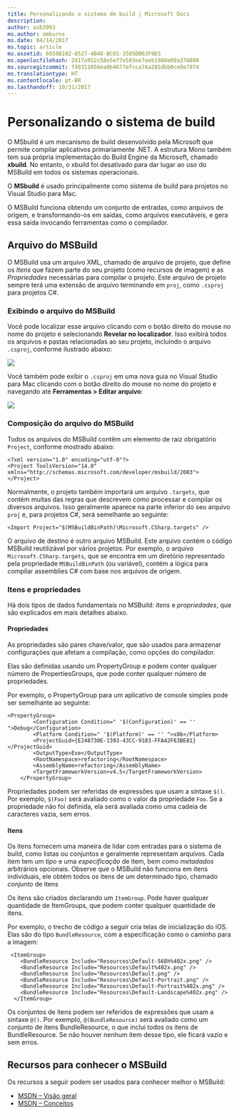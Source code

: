 ```yaml
---
title: Personalizando o sistema de build | Microsoft Docs
description: 
author: asb3993
ms.author: amburns
ms.date: 04/14/2017
ms.topic: article
ms.assetid: 6958B102-8527-4B40-BC65-3505DB63F9D3
ms.openlocfilehash: 2d17a952c58e5ef7e593ee7aeb1980e09a376800
ms.sourcegitcommit: f40311056ea0b4677efcca74a285dbb0ce0e7974
ms.translationtype: HT
ms.contentlocale: pt-BR
ms.lasthandoff: 10/31/2017
---
```

# <a name="customizing-the-build-system"></a>Personalizando o sistema de build

O MSbuild é um mecanismo de build desenvolvido pela Microsoft que permite compilar aplicativos primariamente .NET. A estrutura Mono também tem sua própria implementação do Build Engine da Microsoft, chamado **xbuild**. No entanto, o xbuild foi desativado para dar lugar ao uso do MSBuild em todos os sistemas operacionais.

O **MSbuild** é usado principalmente como sistema de build para projetos no Visual Studio para Mac. 

O MSBuild funciona obtendo um conjunto de entradas, como arquivos de origem, e transformando-os em saídas, como arquivos executáveis, e gera essa saída invocando ferramentas como o compilador. 


## <a name="msbuild-file"></a>Arquivo do MSBuild

O MSBuild usa um arquivo XML, chamado de arquivo de projeto, que define os *Itens* que fazem parte do seu projeto (como recursos de imagem) e as *Propriedades* necessárias para compilar o projeto. Este arquivo de projeto sempre terá uma extensão de arquivo terminando em `proj`, como `.csproj` para projetos C#. 

### <a name="viewing-the-msbuild-file"></a>Exibindo o arquivo do MSBuild
Você pode localizar esse arquivo clicando com o botão direito do mouse no nome do projeto e selecionando **Revelar no localizador**. Isso exibirá todos os arquivos e pastas relacionadas ao seu projeto, incluindo o arquivo `.csproj`, conforme ilustrado abaixo:

![](media/customizing-build-system-image1.png)

Você também pode exibir o `.csproj` em uma nova guia no Visual Studio para Mac clicando com o botão direito do mouse no nome do projeto e navegando até **Ferramentas > Editar arquivo**:

![](media/customizing-build-system-image2.png)

### <a name="composition-of-the-msbuild-file"></a>Composição do arquivo do MSBuild

Todos os arquivos do MSBuild contêm um elemento de raiz obrigatório `Project`, conforme mostrado abaixo:

```
<?xml version="1.0" encoding="utf-8"?>
<Project ToolsVersion="14.0" xmlns="http://schemas.microsoft.com/developer/msbuild/2003">
</Project>
```

Normalmente, o projeto também importará um arquivo `.targets`, que contém muitas das regras que descrevem como processar e compilar os diversos arquivos. Isso geralmente aparece na parte inferior do seu arquivo `proj` e, para projetos C#, será semelhante ao seguinte:

```
<Import Project="$(MSBuildBinPath)\Microsoft.CSharp.targets" />
```

O arquivo de destino é outro arquivo MSBuild. Este arquivo contém o código MSBuild reutilizável por vários projetos. Por exemplo, o arquivo `Microsoft.CSharp.targets`, que se encontra em um diretório representado pela propriedade `MSBuildBinPath` (ou variável), contém a lógica para compilar assemblies C# com base nos arquivos de origem.

### <a name="items-and-properties"></a>Itens e propriedades

Há dois tipos de dados fundamentais no MSBuild: *itens* e *propriedades*, que são explicados em mais detalhes abaixo.

#### <a name="properties"></a>Propriedades

As propriedades são pares chave/valor, que são usados para armazenar configurações que afetam a compilação, como opções do compilador.

Elas são definidas usando um PropertyGroup e podem conter qualquer número de PropertiesGroups, que pode conter qualquer número de propriedades. 

Por exemplo, o PropertyGroup para um aplicativo de console simples pode ser semelhante ao seguinte:

```
<PropertyGroup>
        <Configuration Condition=" '$(Configuration)' == '' ">Debug</Configuration>
        <Platform Condition=" '$(Platform)' == '' ">x86</Platform>
        <ProjectGuid>{E248730E-1393-43CC-9183-FFA42F63BE81}</ProjectGuid>
        <OutputType>Exe</OutputType>
        <RootNamespace>refactoring</RootNamespace>
        <AssemblyName>refactoring</AssemblyName>
        <TargetFrameworkVersion>v4.5</TargetFrameworkVersion>
    </PropertyGroup>
```

Propriedades podem ser referidas de expressões que usam a sintaxe `$()`. Por exemplo, `$(Foo)` será avaliado como o valor da propriedade `Foo`. Se a propriedade não foi definida, ela será avaliada como uma cadeia de caracteres vazia, sem erros.

#### <a name="items"></a>Itens

Os itens fornecem uma maneira de lidar com entradas para o sistema de build, como listas ou conjuntos e geralmente representam arquivos. Cada item tem um *tipo* e uma *especificação* de item, bem como *metadados* arbitrários opcionais. Observe que o MSBuild não funciona em itens individuais, ele obtém todos os itens de um determinado tipo, chamado *conjunto* de itens

Os itens são criados declarando um `ItemGroup`. Pode haver qualquer quantidade de ItemGroups, que podem conter qualquer quantidade de itens. 

Por exemplo, o trecho de código a seguir cria telas de inicialização do iOS. Elas são do tipo `BundleResource`, com a especificação como o caminho para a imagem:

```
 <ItemGroup>
    <BundleResource Include="Resources\Default-568h%402x.png" />
    <BundleResource Include="Resources\Default%402x.png" />
    <BundleResource Include="Resources\Default.png" />
    <BundleResource Include="Resources\Default-Portrait.png" />
    <BundleResource Include="Resources\Default-Portrait%402x.png" />
    <BundleResource Include="Resources\Default-Landscape%402x.png" />
  </ItemGroup>
 ```
 
 Os conjuntos de itens podem ser referidos de expressões que usam a sintaxe `@()`. Por exemplo, `@(BundleResource)` será avaliado como um conjunto de itens BundleResource, o que inclui todos os itens de BundleResource. Se não houver nenhum item desse tipo, ele ficará vazio e sem erros.

## <a name="resources-for-learning-msbuild"></a>Recursos para conhecer o MSBuild

Os recursos a seguir podem ser usados para conhecer melhor o MSBuild:

* [MSDN – Visão geral](https://msdn.microsoft.com/library/dd393574.aspx)
* [MSDN – Conceitos](https://msdn.microsoft.com/library/dd637714.aspx)


